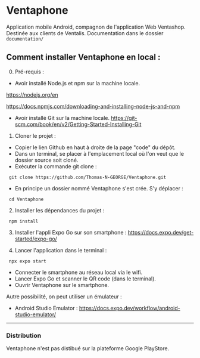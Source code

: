 # Ventaphone

Application mobile Android, compagnon de l'application Web Ventashop.
Destinée aux clients de Ventalis.
Documentation dans le dossier `documentation/`


## Comment installer Ventaphone en local : 

0. Pré-requis : 
 - Avoir installé Node.js  et npm sur la machine locale. 
 
 https://nodejs.org/en


 https://docs.npmjs.com/downloading-and-installing-node-js-and-npm
 
 - Avoir installé Git sur la machine locale. https://git-scm.com/book/en/v2/Getting-Started-Installing-Git

1. Cloner le projet : 
 - Copier le lien Github en haut à droite de la page "code" du dépôt.
 - Dans un terminal, se placer à l'emplacement local où l'on veut que le dossier source soit cloné.
 - Exécuter la commande git clone : 
````
 git clone https://github.com/Thomas-N-GEORGE/Ventaphone.git
````

 - En principe un dossier nommé Ventaphone s'est crée. S'y déplacer : 
````
 cd Ventaphone
````
2. Installer les dépendances du projet : 
````
 npm install
````
3. Installer l'appli Expo Go sur son smartphone : https://docs.expo.dev/get-started/expo-go/

4. Lancer l'application dans le terminal : 
````
 npx expo start
````
 - Connecter le smartphone au réseau local via le wifi.
 - Lancer Expo Go et scanner le QR code (dans le terminal).
 - Ouvrir Ventaphone sur le smartphone.

Autre possibilité, on peut utiliser un émulateur : 
 - Android Studio Emulator : https://docs.expo.dev/workflow/android-studio-emulator/ 


---

### Distribution

Ventaphone n'est pas distibué sur la plateforme Google PlayStore. 
